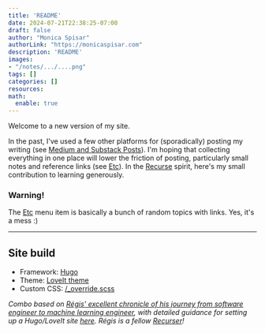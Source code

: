 ```yaml
---
title: 'README'
date: 2024-07-21T22:38:25-07:00
draft: false
author: "Monica Spisar"
authorLink: "https://monicaspisar.com"
description: 'README'
images: 
- "/notes/.../....png"
tags: []
categories: []
resources:
math:
  enable: true
---
```


Welcome to a new version of my site. 

In the past, I've used a few other platforms for (sporadically) posting my writing (see [Medium and Substack Posts](https://monicaspisar.com/notes/medium-and-substack-posts/)). I'm hoping that collecting everything in one place will lower the friction of posting, particularly small notes and reference links (see [Etc](https://monicaspisar.com/etc/)). In the [Recurse](https://recurse.com) spirit, here's my small contribution to learning generously.

### Warning! 
The [Etc](https://monicaspisar.com/etc/) menu item is basically a bunch of random topics with links. Yes, it's a mess :)

---

## Site build
- Framework: [Hugo](https://gohugo.io/)
- Theme: [LoveIt theme](https://github.com/dillonzq/LoveIt)
- Custom CSS: [/_override.scss](https://github.com/msyvr/my-website/blob/main/assets/css/_override.scss)
<!-- - Comments: [utterances](https://github.com/utterance) -->

_Combo based on [Régis' excellent chronicle of his journey from software engineer to machine learning engineer](https://swe-to-mle.pages.dev), with detailed guidance for setting up a Hugo/LoveIt site [here](https://swe-to-mle.pages.dev/posts/learn-in-public/). Régis is a fellow [Recurser](https://recurse.com)!_